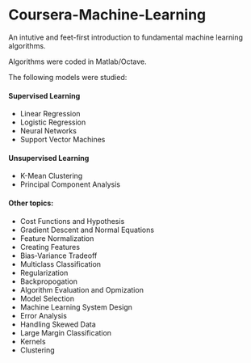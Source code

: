 # Coursera-Machine-Learning
An intutive and feet-first introduction to fundamental machine learning algorithms. 

Algorithms were coded in Matlab/Octave.

The following models were studied:
#### Supervised Learning
* Linear Regression
* Logistic Regression
* Neural Networks
* Support Vector Machines

#### Unsupervised Learning
* K-Mean Clustering
* Principal Component Analysis

#### Other topics:
* Cost Functions and Hypothesis
* Gradient Descent and Normal Equations
* Feature Normalization
* Creating Features
* Bias-Variance Tradeoff
* Multiclass Classification
* Regularization
* Backpropogation
* Algorithm Evaluation and Opmization
* Model Selection
* Machine Learning System Design
* Error Analysis
* Handling Skewed Data
* Large Margin Classification
* Kernels
* Clustering
